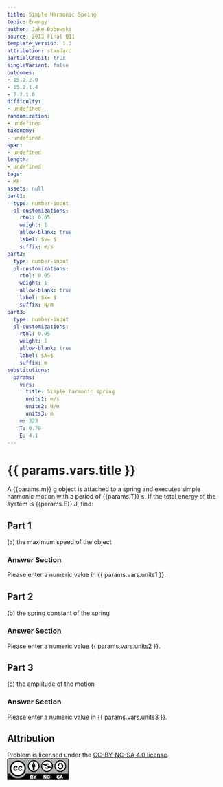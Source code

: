 ```yaml
---
title: Simple Harmonic Spring
topic: Energy
author: Jake Bobowski
source: 2013 Final Q11
template_version: 1.3
attribution: standard
partialCredit: true
singleVariant: false
outcomes:
- 15.2.2.0
- 15.2.1.4
- 7.2.1.0
difficulty:
- undefined
randomization:
- undefined
taxonomy:
- undefined
span:
- undefined
length:
- undefined
tags:
- MP
assets: null
part1:
  type: number-input
  pl-customizations:
    rtol: 0.05
    weight: 1
    allow-blank: true
    label: $v= $
    suffix: m/s
part2:
  type: number-input
  pl-customizations:
    rtol: 0.05
    weight: 1
    allow-blank: true
    label: $k= $
    suffix: N/m
part3:
  type: number-input
  pl-customizations:
    rtol: 0.05
    weight: 1
    allow-blank: true
    label: $A=$
    suffix: m
substitutions:
  params:
    vars:
      title: Simple harmonic spring
      units1: m/s
      units2: N/m
      units3: m
    m: 323
    T: 0.79
    E: 4.1
---
```

# {{ params.vars.title }}
A {{params.m}} g object is attached to a spring and executes simple harmonic motion with a period of {{params.T}} s.
If the total energy of the system is {{params.E}} J, find:

## Part 1

(a) the maximum speed of the object

### Answer Section

Please enter a numeric value in {{ params.vars.units1 }}.

## Part 2

(b) the spring constant of the spring

### Answer Section

Please enter a numeric value {{ params.vars.units2 }}.

## Part 3

(c) the amplitude of the motion

### Answer Section

Please enter a numeric value in {{ params.vars.units3 }}.

## Attribution

Problem is licensed under the [CC-BY-NC-SA 4.0 license](https://creativecommons.org/licenses/by-nc-sa/4.0/).<br> ![The Creative Commons 4.0 license requiring attribution-BY, non-commercial-NC, and share-alike-SA license.](https://raw.githubusercontent.com/firasm/bits/master/by-nc-sa.png)